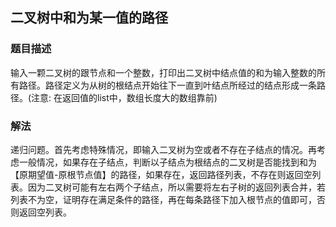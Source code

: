 ## 二叉树中和为某一值的路径
### 题目描述
输入一颗二叉树的跟节点和一个整数，打印出二叉树中结点值的和为输入整数的所有路径。路径定义为从树的根结点开始往下一直到叶结点所经过的结点形成一条路径。(注意: 在返回值的list中，数组长度大的数组靠前)

### 解法
递归问题。首先考虑特殊情况，即输入二叉树为空或者不存在子结点的情况。再考虑一般情况，如果存在子结点，判断以子结点为根结点的二叉树是否能找到和为【原期望值-原根节点值】的路径，如果存在，返回路径列表，不存在则返回空列表。因为二叉树可能有左右两个子结点，所以需要将左右子树的返回列表合并，若列表不为空，证明存在满足条件的路径，再在每条路径下加入根节点的值即可，否则返回空列表。